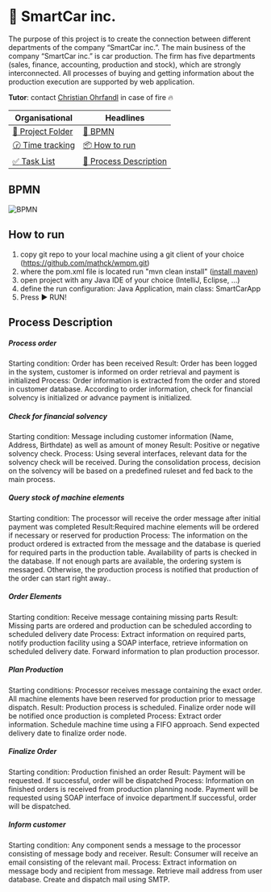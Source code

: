 # :red_car: SmartCar inc.

The purpose of this project is to create the connection between different departments of the company “SmartCar inc.”. The main business of the company “SmartCar inc.” is car production. The firm has five departments (sales, finance, accounting, production and stock), which are strongly interconnected. All processes of buying and getting information about the production execution are supported by web application.

**Tutor**: contact [Christian Ohrfandl](mailto:christian.ohrfandl@tuwien.ac.at) in case of fire :fire:

| Organisational                                                                                                                       | Headlines                                                             |
|--------------------------------------------------------------------------------------------------------------------------------------|-----------------------------------------------------------------------|
| [:open_file_folder: Project Folder](https://drive.google.com/folderview?id=0ByYSCn1MSy8pUVlmdXZ5eU80eFk&usp=sharing)                 | [:page_facing_up: BPMN](#bpmn)                                        |
| [:clock230: Time tracking](https://docs.google.com/spreadsheets/d/1QY5_ztN_1TH2CoPAQqrZzUwK_UmveQsCXCblBRQb8Qk/edit?usp=sharing)     | [:package: How to run](#how-to-run)                                   |
| [:white_check_mark: Task List](https://docs.google.com/spreadsheets/d/1_TjLz4qZToyakAwf80rEB3D2yF0PxDMvkqzXGqtEBdk/edit?usp=sharing) | [:triangular_flag_on_post: Process Description](#process-description) |

## BPMN
![BPMN](http://i.imgur.com/ELWxpMa.png)

## How to run
1. copy git repo to your local machine using a git client of your choice (https://github.com/mathck/wmpm.git)
2. where the pom.xml file is located run "mvn clean install" ([install maven](https://maven.apache.org/install.html))
3. open project with any Java IDE of your choice (IntelliJ, Eclipse, ...)
4. define the run configuration: Java Application, main class: SmartCarApp
5. Press :arrow_forward: RUN!

## Process Description
##### Process order
Starting condition: Order has been received
Result: Order has been logged in the system, customer is informed on order retrieval and payment is initialized
Process: Order information is extracted from the order and stored in customer database. According to order information, check for financial solvency is initialized or advance payment is initialized.
##### Check for financial solvency
Starting condition: Message including customer information (Name, Address, Birthdate) as well as amount of money
Result: Positive or negative solvency check.
Process: Using several interfaces, relevant data for the solvency check will be received. During the consolidation process, decision on the solvency will be based on a predefined ruleset and fed back to the main process.
##### Query stock of machine elements
Starting condition: The processor will receive the order message after initial payment was completed
Result:Required machine elements will be ordered if necessary or reserved for production
Process: The information on the product ordered is extracted from the message and the database is queried for required parts in the production table. Availability of parts is checked in the database. If not enough parts are available, the ordering system is messaged. Otherwise, the production process is notified that production of the order can start right away..
##### Order Elements
Starting condition: Receive message containing missing parts
Result: Missing parts are ordered and production can be scheduled according to scheduled delivery date
Process: Extract information on required parts, notify production facility using a SOAP interface, retrieve information on scheduled delivery date. Forward information to plan production processor.
##### Plan Production
Starting conditions: Processor receives message containing the exact order. All machine elements have been reserved for production prior to message dispatch.
Result: Production process is scheduled. Finalize order node will be notified once production is completed
Process: Extract order information. Schedule machine time using a FIFO approach. Send expected delivery date to finalize order node.
##### Finalize Order
Starting condition: Production finished an order
Result: Payment will be requested. If successful, order will be dispatched
Process: Information on finished orders is received from production planning node. Payment will be requested using SOAP interface of invoice department.If successful, order will be dispatched.
##### Inform customer
Starting condition: Any component sends a message to the processor consisting of message body and receiver.
Result: Consumer will receive an email consisting of the relevant mail.
Process: Extract information on message body and recipient from message. Retrieve mail address from user database. Create and dispatch mail using SMTP.
